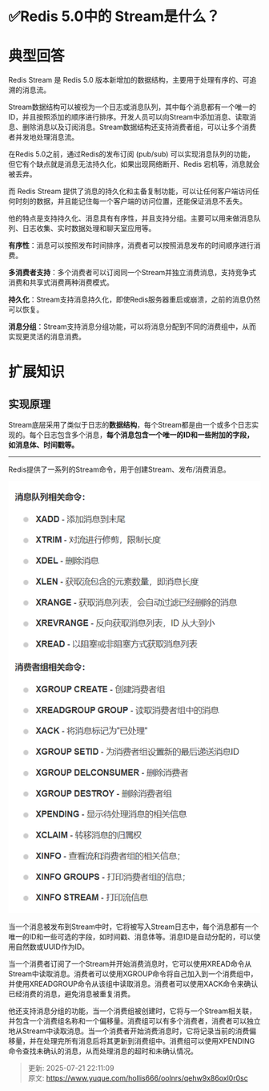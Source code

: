# ✅Redis 5.0中的 Stream是什么？

# 典型回答


Redis Stream 是 Redis 5.0 版本新增加的数据结构，主要用于处理有序的、可追溯的消息流。



Stream数据结构可以被视为一个日志或消息队列，其中每个消息都有一个唯一的ID，并且按照添加的顺序进行排序。开发人员可以向Stream中添加消息、读取消息、删除消息以及订阅消息。Stream数据结构还支持消费者组，可以让多个消费者并发地处理消息流。



在Redis 5.0之前，通过Redis的发布订阅 (pub/sub) 可以实现消息队列的功能，但它有个缺点就是消息无法持久化，如果出现网络断开、Redis 宕机等，消息就会被丢弃。



而 Redis Stream 提供了消息的持久化和主备复制功能，可以让任何客户端访问任何时刻的数据，并且能记住每一个客户端的访问位置，还能保证消息不丢失。



他的特点是支持持久化、消息具有有序性，并且支持分组。主要可以用来做消息队列、日志收集、实时数据处理和聊天室应用等。



**有序性**：消息可以按照发布时间排序，消费者可以按照消息发布的时间顺序进行消费。

**多消费者支持**：多个消费者可以订阅同一个Stream并独立消费消息，支持竞争式消费和共享式消费两种消费模式。

**持久化**：Stream支持消息持久化，即使Redis服务器重启或崩溃，之前的消息仍然可以恢复。

**消息分组**：Stream支持消息分组功能，可以将消息分配到不同的消费组中，从而实现更灵活的消息消费。



# 扩展知识


## 实现原理


Stream底层采用了类似于日志的**数据结构**，每个Stream都是由一个或多个日志实现的。每个日志包含多个消息，**每个消息包含一个唯一的ID和一些附加的字段，如消息体、时间戳等。**

****

Redis提供了一系列的Stream命令，用于创建Stream、发布/消费消息。



![1677999737585-29851bb1-8e2b-4d32-8ab9-10ce2b456b25.png](./img/b_dQYk6Ztz1IoH_q/1677999737585-29851bb1-8e2b-4d32-8ab9-10ce2b456b25-563853.png)





当一个消息被发布到Stream中时，它将被写入Stream日志中，每个消息都有一个唯一的ID和一些可选的字段，如时间戳、消息体等。消息ID是自动分配的，可以使用自然数或UUID作为ID。



当一个消费者订阅了一个Stream并开始消费消息时，它可以使用XREAD命令从Stream中读取消息。消费者可以使用XGROUP命令将自己加入到一个消费组中，并使用XREADGROUP命令从该组中读取消息。消费者可以使用XACK命令来确认已经消费的消息，避免消息被重复消费。



他还支持消息分组的功能，当一个消费组被创建时，它将与一个Stream相关联，并包含一个消费组名称和一个偏移量。消费组可以有多个消费者，消费者可以独立地从Stream中读取消息。当一个消费者开始消费消息时，它将记录当前的消费偏移量，并在处理完所有消息后将其更新到消费组中。消费组可以使用XPENDING命令查找未确认的消息，从而处理消息的超时和未确认情况。



> 更新: 2025-07-21 22:11:09  
> 原文: <https://www.yuque.com/hollis666/oolnrs/qehw9x86oxl0r0sc>